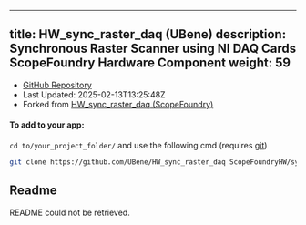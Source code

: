 
---
title: HW_sync_raster_daq (UBene)
description: Synchronous Raster Scanner using NI DAQ Cards ScopeFoundry Hardware Component
weight: 59
---
- [GitHub Repository](https://github.com/UBene/HW_sync_raster_daq)
- Last Updated: 2025-02-13T13:25:48Z
- Forked from [HW_sync_raster_daq (ScopeFoundry)](/docs/301_existing-hardware-components/hw_sync_raster_daq-scopefoundry)

#### To add to your app:

`cd to/your_project_folder/` and use the following cmd (requires [git](/docs/100_development-environment/20_git/))

```bash
git clone https://github.com/UBene/HW_sync_raster_daq ScopeFoundryHW/sync_raster_daq
```


## Readme
README could not be retrieved.
